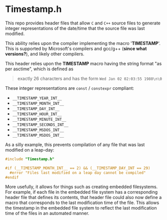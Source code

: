 
# Timestamp.h
This repo provides header files that allow `C` and `C++` source
files to generate integer representations of the date/time
that the source file was last modified.

This ability relies upon the compiler implementing the
macro '__TIMESTAMP__'.  This is supported by Microsoft's
compilers and gcc/g++ (__since what versions?__), and likely
other compilers.

This header relies upon the __TIMESTAMP__ macro having the
string format "as per asctime", which is defined as
> exactly 26 characters and has the form `Wed Jan 02 02:03:55 1980\n\0`


These integer representations are `const` / `constexpr` compliant:
* `__TIMESTAMP_YEAR_INT__`
* `__TIMESTAMP_MONTH_INT__`
* `__TIMESTAMP_DAY_INT__`
* `__TIMESTAMP_HOUR_INT__`
* `__TIMESTAMP_MINUTE_INT__`
* `__TIMESTAMP_SECONDS_INT__`
* `__TIMESTAMP_MSDOS_INT__`
* `__TIMESTAMP_MSDOS_INT__`

As a silly example, this prevents compilation of any file that was last
modified on a leap-day:

```C
#include "Timestamp.h"

#if (__TIMESTAMP_MONTH_INT__ == 2) && (__TIMESTAMP_DAY_INT == 29)
  #error "Files last modified on a leap day cannot be compiled"
#endif
```

More usefully, it allows for things such as creating embedded filesystems.
For example, if each file in the embedded file system has a corresponding
header file that defines its contents, that header file could also now
define a macro that corresponds to the last modification time of the file.
This allows the timestamp in the embedded file system to reflect the
last modification time of the files in an automated manner.

